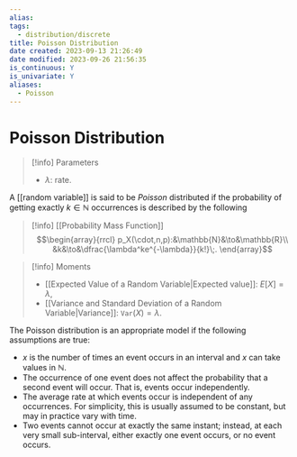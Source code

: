```yaml
---
alias: 
tags:
  - distribution/discrete
title: Poisson Distribution
date created: 2023-09-13 21:26:49
date modified: 2023-09-26 21:56:35
is_continuous: Y
is_univariate: Y
aliases:
  - Poisson
---
```


# Poisson Distribution

> [!info] Parameters
> - $\lambda$: rate.

A [[random variable]] is said to be _Poisson_ distributed if the probability of getting exactly $k\in\mathbb{N}$ occurrences is described by the following

> [!info] [[Probability Mass Function]]
> $$\begin{array}{rrcl}
> p_X(\cdot,n,p):&\mathbb{N}&\to&\mathbb{R}\\
> &k&\to&\dfrac{\lambda^ke^{-\lambda}}{k!}\;.
> \end{array}$$

> [!info] Moments
> - [[Expected Value of a Random Variable|Expected value]]: $E[X]=\lambda$,
> - [[Variance and Standard Deviation of a Random Variable|Variance]]: $\texttt{Var}(X)=\lambda$.

The Poisson distribution is an appropriate model if the following assumptions are true:

- $x$ is the number of times an event occurs in an interval and $x$ can take values in $\mathbb{N}$.
- The occurrence of one event does not affect the probability that a second event will occur. That is, events occur independently.
- The average rate at which events occur is independent of any occurrences. For simplicity, this is usually assumed to be constant, but may in practice vary with time.
- Two events cannot occur at exactly the same instant; instead, at each very small sub-interval, either exactly one event occurs, or no event occurs.